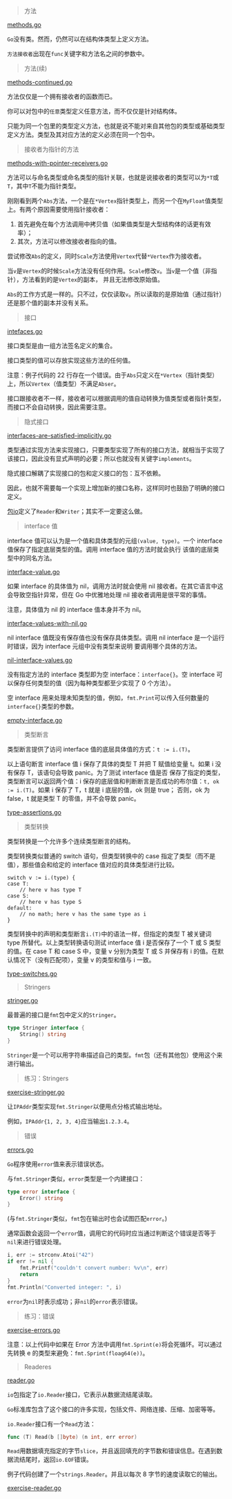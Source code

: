 > 方法

[methods.go](methods.go)

`Go`没有类。然而，仍然可以在结构体类型上定义方法。

`方法接收者`出现在`func`关键字和方法名之间的参数中。

> 方法(续)

[methods-continued.go](methods-continued.go)

方法仅仅是一个拥有接收者的函数而已。

你可以对包中的`任意`类型定义任意方法，而不仅仅是针对结构体。

只能为同一个包里的类型定义方法，也就是说不能对来自其他包的类型或基础类型定义方法。类型及其对应方法的定义必须在同一个包中。

> 接收者为指针的方法

[methods-with-pointer-receivers.go](methods-with-pointer-receivers.go)

方法可以与命名类型或命名类型的指针关联，也就是说接收者的类型可以为`*T`或`T`，其中`T`不能为指针类型。

刚刚看到两个`Abs`方法，一个是在`*Vertex`指针类型上，而另一个在`MyFloat`值类型上。有两个原因需要使用指针接收者：

1.  首先避免在每个方法调用中拷贝值（如果值类型是大型结构体的话更有效率）；
2.  其次，方法可以修改接收者指向的值。

尝试修改`Abs`的定义，同时`Scale`方法使用`Vertex`代替`*Vertex`作为接收者。

当`v`是`Vertex`的时候`Scale`方法没有任何作用。`Scale`修改`v`。当`v`是一个值（非指针），方法看到的是`Vertex`的副本，
并且无法修改原始值。

`Abs`的工作方式是一样的。只不过，仅仅读取`v`。所以读取的是原始值（通过指针）还是那个值的副本并没有关系。

> 接口

[intefaces.go](interfaces.go)

接口类型是由一组方法签名定义的集合。

接口类型的值可以存放实现这些方法的任何值。

注意：例子代码的 22 行存在一个错误。由于`Abs`只定义在`*Vertex`（指针类型）上，所以`Vertex`（值类型）不满足`Abser`。

接口跟接收者不一样，接收者可以根据调用的值自动转换为值类型或者指针类型，而接口不会自动转换，因此需要注意。

> 隐式接口

[interfaces-are-satisfied-implicitly.go](interfaces-are-satisfied-implicitly.go)

类型通过实现方法来实现接口，只要类型实现了所有的接口方法，就相当于实现了该接口，因此没有显式声明的必要；所以也就没有关键字`implements`。

隐式接口解耦了实现接口的包和定义接口的包：互不依赖。

因此，也就不需要每一个实现上增加新的接口名称，这样同时也鼓励了明确的接口定义。

[包io](http://golang.org/pkg/io/)定义了`Reader`和`Writer`；其实不一定要这么做。

> interface 值

interface 值可以认为是一个值和具体类型的元组`(value, type)`。一个 interface 值保存了指定底层类型的值。调用 interface 值的方法时就会执行
该值的底层类型中的同名方法。

[interface-value.go](interface-values.go)

如果 interface 的具体值为 nil，调用方法时就会使用 nil 接收者。在其它语言中这会导致空指针异常，但在 Go 中优雅地处理 nil 接收者调用是很平常的事情。

注意，具体值为 nil 的 interface 值本身并不为 nil。

[interface-values-with-nil.go](interface-values-with-nil.go)

nil interface 值既没有保存值也没有保存具体类型。调用 nil interface 是一个运行时错误，因为 interface 元组中没有类型来说明
要调用哪个具体的方法。

[nil-interface-values.go](nil-interface-values.go)

没有指定方法的 interface 类型即为空 interface：`interface{}`。空 interface 可以保存任何类型的值（因为每种类型都至少实现了 0 个方法）。

空 interface 用来处理未知类型的值，例如，`fmt.Print`可以传入任何数量的`interface{}`类型的参数。

[empty-interface.go](empty-interface.go)

> 类型断言

类型断言提供了访问 interface 值的底层具体值的方式：`t := i.(T)`。

以上语句断言 interface 值 i 保存了具体的类型 T 并把 T 赋值给变量 t。如果 i 没有保存 T，该语句会导致 panic。为了测试 interface 值是否
保存了指定的类型，类型断言可以返回两个值：i 保存的底层值和判断断言是否成功的布尔值：`t, ok := i.(T)`。如果 i 保存了 T，t 就是 i 底层的值，ok 则是 true；
否则，ok 为 false，t 就是类型 T 的零值，并不会导致 panic。

[type-assertions.go](type-assertions.go)

> 类型转换

类型转换是一个允许多个连续类型断言的结构。

类型转换类似普通的 switch 语句，但类型转换中的 case 指定了类型（而不是值），那些值会和给定的 interface 值对应的具体类型进行比较。

```
switch v := i.(type) {
case T:
    // here v has type T
case S:
    // here v has type S
default:
    // no math; here v has the same type as i
}
```

类型转换中的声明和类型断言`i.(T)`中的语法一样，但指定的类型 T 被关键词 type 所替代。以上类型转换语句测试 interface 值 i 是否保存了一个 T 或
S 类型的值。在 case T 和 case S 中，变量 v 分别为类型 T 或 S 并保存有 i 的值。在默认情况下（没有匹配项），变量 v 的类型和值与 i 一致。

[type-switches.go](type-switches.go)

> Stringers

[stringer.go](stringer.go)

最普遍的接口是`fmt`包中定义的`Stringer`。

```go
type Stringer interface {
	String() string
}
```

`Stringer`是一个可以用字符串描述自己的类型。`fmt`包（还有其他包）使用这个来进行输出。

> 练习：Stringers

[exercise-stringer.go](exercise-stringer.go)

让`IPAddr`类型实现`fmt.Stringer`以便用点分格式输出地址。

例如，`IPAddr{1, 2, 3, 4}`应当输出`1.2.3.4`。

> 错误

[errors.go](errors.go)

`Go`程序使用`error`值来表示错误状态。

与`fmt.Stringer`类似，`error`类型是一个内建接口：

```go
type error interface {
	Error() string
}
```

(与`fmt.Stringer`类似，`fmt`包在输出时也会试图匹配`error`。)

通常函数会返回一个`error`值，调用它的代码时应当通过判断这个错误是否等于`nil`来进行错误处理。

```go
i, err := strconv.Atoi("42")
if err != nil {
	fmt.Printf("couldn't convert number: %v\n", err)
	return
}
fmt.Println("Converted integer: ", i)
```

`error`为`nil`时表示成功；非`nil`的`error`表示错误。

> 练习：错误

[exercise-errors.go](exercise-errors.go)

注意：以上代码中如果在 Error 方法中调用`fmt.Sprint(e)`将会死循环。可以通过先转换 e 的类型来避免：`fmt.Sprint(floag64(e))`。

> Readeres

[reader.go](reader.go)

`io`包指定了`io.Reader`接口，它表示从数据流结尾读取。

`Go`标准库包含了这个接口的许多实现，包括文件、网络连接、压缩、加密等等。

`io.Reader`接口有一个`Read`方法：

```go
func (T) Read(b []byte) (n int, err error)
```

`Read`用数据填充指定的字节`slice`，并且返回填充的字节数和错误信息。在遇到数据流结尾时，返回`io.EOF`错误。

例子代码创建了一个`strings.Reader`。并且以每次 8 字节的速度读取它的输出。

[exercise-reader.go](exercise-reader.go)